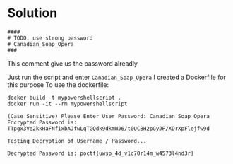 # Solution
```
####
# TODO: use strong password
# Canadian_Soap_Opera
###
```
This comment give us the password alreadly

Just run the script and enter `Canadian_Soap_Opera`
I created a Dockerfile for this purpose
To use the dockerfile:
```
docker build -t mypowershellscript .
docker run -it --rm mypowershellscript
```

```
(Case Sensitive) Please Enter User Password: Canadian_Soap_Opera
Encrypted Password is: TTpgx3Ve2kkHaFNfixbAJfwLqTGQdk9dkmWJ6/t0UCBH2pGyJP/XDrXpFlejfw9d

Testing Decryption of Username / Password...

Decrypted Password is: poctf{uwsp_4d_v1c70r14m_w4573l4nd3r}
```
